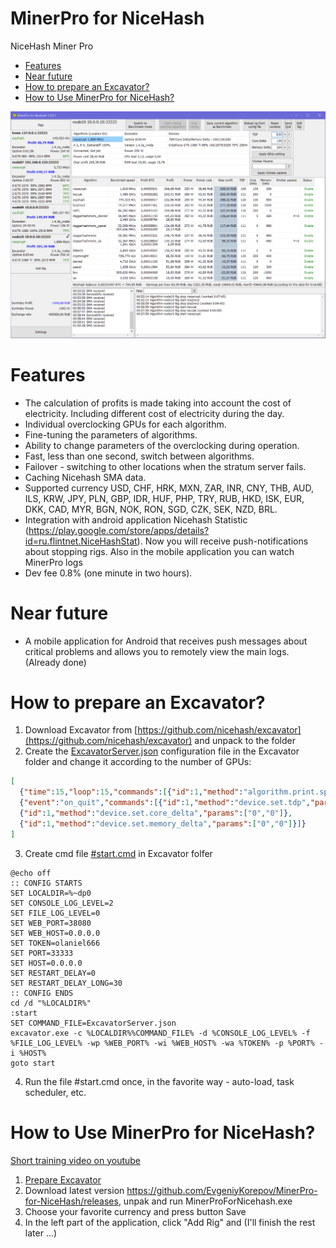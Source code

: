 # MinerPro for NiceHash
NiceHash Miner Pro

- [Features](#features)
- [Near future](#Nearfuture)
- [How to prepare an Excavator?](#PrepareExcavator)
- [How to Use MinerPro for NiceHash?](#HowtoUseMinerProforNiceHash)

<img src="Resources/screenshot008.PNG" />

# <a name="features"></a> Features
- The calculation of profits is made taking into account the cost of electricity. Including different cost of electricity during the day.
- Individual overclocking GPUs for each algorithm.
- Fine-tuning the parameters of algorithms.
- Ability to change parameters of the overclocking during operation.
- Fast, less than one second, switch between algorithms.
- Failover - switching to other locations when the stratum server fails.
- Caching Nicehash SMA data.
- Supported currency USD, CHF, HRK, MXN, ZAR, INR, CNY, THB, AUD, ILS, KRW, JPY, PLN, GBP, IDR, HUF, PHP, TRY, RUB, HKD, ISK, EUR, DKK, CAD, MYR, BGN, NOK, RON, SGD, CZK, SEK, NZD, BRL.
- Integration with android application Nicehash Statistic (https://play.google.com/store/apps/details?id=ru.flintnet.NiceHashStat). Now you will receive push-notifications about stopping rigs. Also in the mobile application you can watch MinerPro logs
- Dev fee 0.8% (one minute in two hours).

# <a name="Nearfuture"></a> Near future
- A mobile application for Android that receives push messages about critical problems and allows you to remotely view the main logs. (Already done)

# <a name="PrepareExcavator"></a> How to prepare an Excavator?

1. Download Excavator from [https://github.com/nicehash/excavator](https://github.com/nicehash/excavator) and unpack to the folder
2. Create the [ExcavatorServer.json](https://github.com/EvgeniyKorepov/MinerPro-for-NiceHash/blob/master/ExcavatorServer.json) configuration file in the Excavator folder and change it according to the number of GPUs:
```json
[
  {"time":15,"loop":15,"commands":[{"id":1,"method":"algorithm.print.speeds","params":[]}]},
  {"event":"on_quit","commands":[{"id":1,"method":"device.set.tdp","params":["0","100"]},
  {"id":1,"method":"device.set.core_delta","params":["0","0"]},
  {"id":1,"method":"device.set.memory_delta","params":["0","0"]}]}
]
 ```
3. Create cmd file [#start.cmd](https://github.com/EvgeniyKorepov/MinerPro-for-NiceHash/blob/master/%23start.cmd) in Excavator folfer 
```
@echo off
:: CONFIG STARTS
SET LOCALDIR=%~dp0
SET CONSOLE_LOG_LEVEL=2
SET FILE_LOG_LEVEL=0
SET WEB_PORT=38080
SET WEB_HOST=0.0.0.0
SET TOKEN=olaniel666
SET PORT=33333
SET HOST=0.0.0.0
SET RESTART_DELAY=0
SET RESTART_DELAY_LONG=30
:: CONFIG ENDS
cd /d "%LOCALDIR%"
:start
SET COMMAND_FILE=ExcavatorServer.json
excavator.exe -c %LOCALDIR%%COMMAND_FILE% -d %CONSOLE_LOG_LEVEL% -f %FILE_LOG_LEVEL% -wp %WEB_PORT% -wi %WEB_HOST% -wa %TOKEN% -p %PORT% -i %HOST%  
goto start
```
4. Run the file #start.cmd once, in the favorite way - auto-load, task scheduler, etc.

# <a name="HowtoUseMinerProforNiceHash"></a> How to Use MinerPro for NiceHash?

 [Short training video on youtube](https://youtu.be/zN5rWmuU2mc)
 
1. [Prepare Excavator](#PrepareExcavator)
2. Download latest version https://github.com/EvgeniyKorepov/MinerPro-for-NiceHash/releases, unpak and run MinerProForNicehash.exe
3. Choose your favorite currency and press button Save
4. In the left part of the application, click "Add Rig" and (I'll finish the rest later ...)
